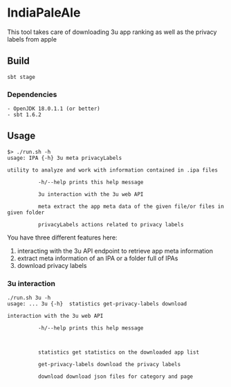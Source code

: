 # IndiaPaleAle
This tool takes care of downloading 3u app ranking as well as the privacy labels from apple

## Build

```
sbt stage
```

### Dependencies

```
- OpenJDK 18.0.1.1 (or better)
- sbt 1.6.2
```

## Usage

```
$> ./run.sh -h
usage: IPA {-h} 3u meta privacyLabels

utility to analyze and work with information contained in .ipa files

          -h/--help prints this help message

          3u interaction with the 3u web API

          meta extract the app meta data of the given file/or files in given folder

          privacyLabels actions related to privacy labels
```

You have three different features here:
1. interacting with the 3u API endpoint to retrieve app meta information
2. extract meta information of an IPA or a folder full of IPAs
3. download privacy labels

### 3u interaction
```
./run.sh 3u -h
usage: ... 3u {-h}  statistics get-privacy-labels download

interaction with the 3u web API

          -h/--help prints this help message

           

          statistics get statistics on the downloaded app list

          get-privacy-labels download the privacy labels

          download download json files for category and page
 ```
